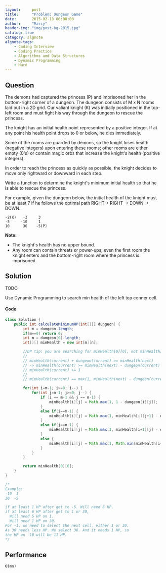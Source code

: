 ```yaml
---
layout:     post
title:      "Problem: Dungeon Game"
date:       2015-02-18 00:00:00
author:     "Marcy"
header-img: "img/post-bg-2015.jpg"
catalog: true
category: algnote
algnote-tags:
    - Coding Interview
    - Coding Practice
    - Algorithms and Data Structures
    - Dynamic Programming
    - Hard
---
```


## Question

The demons had captured the princess (P) and imprisoned her in the bottom-right corner of a dungeon. The dungeon consists of M x N rooms laid out in a 2D grid. Our valiant knight (K) was initially positioned in the top-left room and must fight his way through the dungeon to rescue the princess.

The knight has an initial health point represented by a positive integer. If at any point his health point drops to 0 or below, he dies immediately.

Some of the rooms are guarded by demons, so the knight loses health (negative integers) upon entering these rooms; other rooms are either empty (0's) or contain magic orbs that increase the knight's health (positive integers).

In order to reach the princess as quickly as possible, the knight decides to move only rightward or downward in each step.

Write a function to determine the knight's minimum initial health so that he is able to rescue the princess.

For example, given the dungeon below, the initial health of the knight must be at least 7 if he follows the optimal path RIGHT-> RIGHT -> DOWN -> DOWN.

```
-2(K)   -3     3
-5     -10     1
10      30    -5(P)
```

**Note:**

- The knight's health has no upper bound.
- Any room can contain threats or power-ups, even the first room the knight enters and the bottom-right room where the princess is imprisoned.

## Solution
TODO

Use Dynamic Programming to search min health of the left top conner cell.

#### Code
```java
class Solution {
    public int calculateMinimumHP(int[][] dungeon) {
        int m = dungeon.length;
        if(m==0) return 0;
        int n = dungeon[0].length;
        int[][] minHealth = new int[m][n];

        //DP tip: you are searching for minHealth[0][0], not minHealth[m-1][n-1] ;)
        //
        // minHealth(current) + dungeon(current) >= minHealth(next)
        // -> minHealth(current) >= minHealth(next) - dungeon(current)
        // minHealth(current) >= 1
        //
        // minHealth(current) == max(1, minHealth(next) - dungeon(current))

        for(int i=m-1; i>=0; i--) {
            for(int j=n-1; j>=0; j--) {
                if (i == m-1 && j == n-1) {
                    minHealth[i][j] = Math.max(1, 1 - dungeon[i][j]);
                }
                else if(i==m-1) {
                    minHealth[i][j] = Math.max(1, minHealth[i][j+1] - dungeon[i][j]);
                }
                else if(j==n-1) {
                    minHealth[i][j] = Math.max(1, minHealth[i+1][j] - dungeon[i][j]);
                }
                else {
                    minHealth[i][j] = Math.max(1, Math.min(minHealth[i+1][j], minHealth[i][j+1]) - dungeon[i][j]);
                }
            }
        }

        return minHealth[0][0];
    }
}

/*
Example:
-10  1
30  -5

if at least 1 HP after get to -5. Will need 6 HP.
if at least 6 HP after get to 1 or 30,
  Will need 5 HP on 1.
  Will need 1 HP on 30.
For -1, we need to select the next cell, either 1 or 30.
As 30 needs less HP. We select 30. And it needs 1 HP, so
the HP on -10 will be 11 HP.
*/

```

## Performance
`O(mn)`
